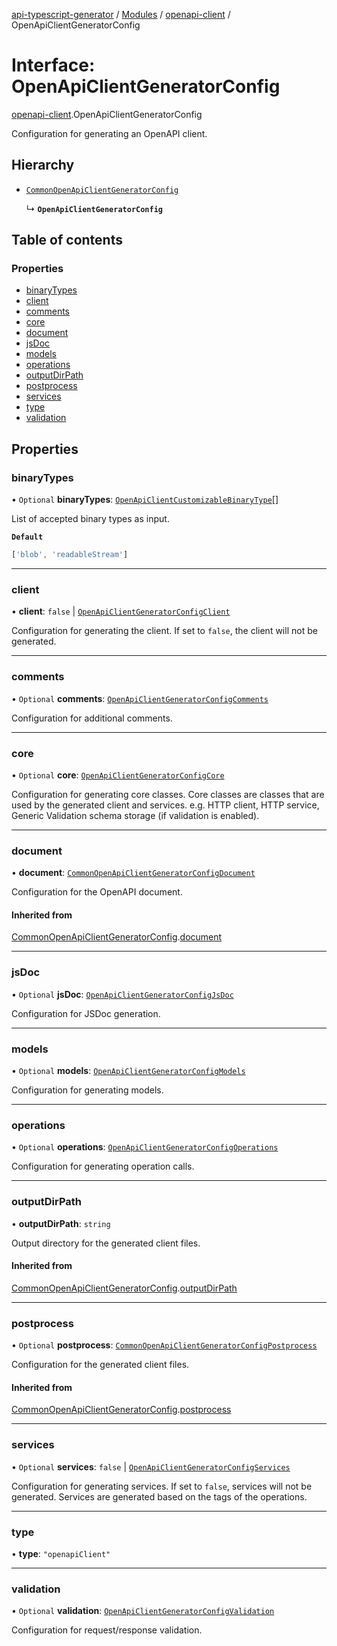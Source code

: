 [api-typescript-generator](../../README.md) / [Modules](../modules.md) / [openapi-client](../modules/openapi_client.md) / OpenApiClientGeneratorConfig

# Interface: OpenApiClientGeneratorConfig

[openapi-client](../modules/openapi_client.md).OpenApiClientGeneratorConfig

Configuration for generating an OpenAPI client.

## Hierarchy

- [`CommonOpenApiClientGeneratorConfig`](index.CommonOpenApiClientGeneratorConfig.md)

  ↳ **`OpenApiClientGeneratorConfig`**

## Table of contents

### Properties

- [binaryTypes](openapi_client.OpenApiClientGeneratorConfig.md#binarytypes)
- [client](openapi_client.OpenApiClientGeneratorConfig.md#client)
- [comments](openapi_client.OpenApiClientGeneratorConfig.md#comments)
- [core](openapi_client.OpenApiClientGeneratorConfig.md#core)
- [document](openapi_client.OpenApiClientGeneratorConfig.md#document)
- [jsDoc](openapi_client.OpenApiClientGeneratorConfig.md#jsdoc)
- [models](openapi_client.OpenApiClientGeneratorConfig.md#models)
- [operations](openapi_client.OpenApiClientGeneratorConfig.md#operations)
- [outputDirPath](openapi_client.OpenApiClientGeneratorConfig.md#outputdirpath)
- [postprocess](openapi_client.OpenApiClientGeneratorConfig.md#postprocess)
- [services](openapi_client.OpenApiClientGeneratorConfig.md#services)
- [type](openapi_client.OpenApiClientGeneratorConfig.md#type)
- [validation](openapi_client.OpenApiClientGeneratorConfig.md#validation)

## Properties

### binaryTypes

• `Optional` **binaryTypes**: [`OpenApiClientCustomizableBinaryType`](../modules/openapi_client.md#openapiclientcustomizablebinarytype)[]

List of accepted binary types as input.

**`Default`**

```ts
['blob', 'readableStream']
```

___

### client

• **client**: ``false`` \| [`OpenApiClientGeneratorConfigClient`](openapi_client.OpenApiClientGeneratorConfigClient.md)

Configuration for generating the client. If set to `false`, the client will not be generated.

___

### comments

• `Optional` **comments**: [`OpenApiClientGeneratorConfigComments`](openapi_client.OpenApiClientGeneratorConfigComments.md)

Configuration for additional comments.

___

### core

• `Optional` **core**: [`OpenApiClientGeneratorConfigCore`](openapi_client.OpenApiClientGeneratorConfigCore.md)

Configuration for generating core classes. Core classes are classes that are used by the generated client and
services. e.g. HTTP client, HTTP service, Generic Validation schema storage (if validation is enabled).

___

### document

• **document**: [`CommonOpenApiClientGeneratorConfigDocument`](index.CommonOpenApiClientGeneratorConfigDocument.md)

Configuration for the OpenAPI document.

#### Inherited from

[CommonOpenApiClientGeneratorConfig](index.CommonOpenApiClientGeneratorConfig.md).[document](index.CommonOpenApiClientGeneratorConfig.md#document)

___

### jsDoc

• `Optional` **jsDoc**: [`OpenApiClientGeneratorConfigJsDoc`](openapi_client.OpenApiClientGeneratorConfigJsDoc.md)

Configuration for JSDoc generation.

___

### models

• `Optional` **models**: [`OpenApiClientGeneratorConfigModels`](openapi_client.OpenApiClientGeneratorConfigModels.md)

Configuration for generating models.

___

### operations

• `Optional` **operations**: [`OpenApiClientGeneratorConfigOperations`](openapi_client.OpenApiClientGeneratorConfigOperations.md)

Configuration for generating operation calls.

___

### outputDirPath

• **outputDirPath**: `string`

Output directory for the generated client files.

#### Inherited from

[CommonOpenApiClientGeneratorConfig](index.CommonOpenApiClientGeneratorConfig.md).[outputDirPath](index.CommonOpenApiClientGeneratorConfig.md#outputdirpath)

___

### postprocess

• `Optional` **postprocess**: [`CommonOpenApiClientGeneratorConfigPostprocess`](index.CommonOpenApiClientGeneratorConfigPostprocess.md)

Configuration for the generated client files.

#### Inherited from

[CommonOpenApiClientGeneratorConfig](index.CommonOpenApiClientGeneratorConfig.md).[postprocess](index.CommonOpenApiClientGeneratorConfig.md#postprocess)

___

### services

• `Optional` **services**: ``false`` \| [`OpenApiClientGeneratorConfigServices`](openapi_client.OpenApiClientGeneratorConfigServices.md)

Configuration for generating services. If set to `false`, services will not be generated. Services are generated
based on the tags of the operations.

___

### type

• **type**: ``"openapiClient"``

___

### validation

• `Optional` **validation**: [`OpenApiClientGeneratorConfigValidation`](openapi_client.OpenApiClientGeneratorConfigValidation.md)

Configuration for request/response validation.

